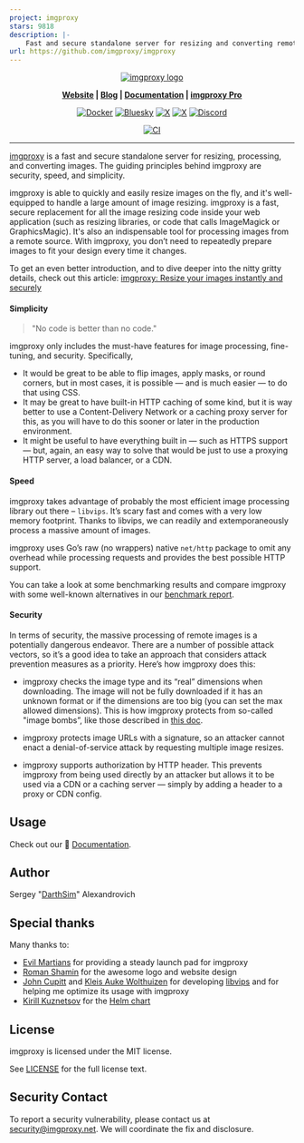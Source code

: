 ```yaml
---
project: imgproxy
stars: 9818
description: |-
    Fast and secure standalone server for resizing and converting remote images
url: https://github.com/imgproxy/imgproxy
---
```


<p align="center">
  <a href="https://imgproxy.net">
    <picture>
      <source media="(prefers-color-scheme: dark)" srcset="assets/logo-dark.svg?sanitize=true">
      <source media="(prefers-color-scheme: light)" srcset="assets/logo-light.svg?sanitize=true">
      <img alt="imgproxy logo" src="assets/logo-light.svg?sanitize=true">
    </picture>
  </a>
</p>

<p align="center"><strong>
  <a href="https://imgproxy.net">Website</a> |
  <a href="https://imgproxy.net/blog/">Blog</a> |
  <a href="https://docs.imgproxy.net">Documentation</a> |
  <a href="https://imgproxy.net/#pro">imgproxy Pro</a>
</strong></p>

<p align="center">
  <a href="https://github.com/imgproxy/imgproxy/pkgs/container/imgproxy"><img alt="Docker" src="https://img.shields.io/badge/Docker-0068F1?style=for-the-badge&logo=docker&logoColor=fff" /></a>
  <a href="https://bsky.app/profile/imgproxy.net"><img alt="Bluesky" src="https://img.shields.io/badge/Bluesky-0068F1?style=for-the-badge&logo=bluesky&logoColor=fff" /></a>
  <a href="https://x.com/imgproxy_net"><img alt="X" src="https://img.shields.io/badge/X.com-0068F1?style=for-the-badge&logo=x&logoColor=fff" /></a>
  <a href="https://mastodon.social/@imgproxy"><img alt="X" src="https://img.shields.io/badge/Mastodon-0068F1?style=for-the-badge&logo=mastodon&logoColor=fff" /></a>
  <a href="https://discord.gg/5GgpXgtC9u"><img alt="Discord" src="https://img.shields.io/badge/Discord-0068F1?style=for-the-badge&logo=discord&logoColor=fff" /></a>
</p>

<p align="center">
  <a href="https://github.com/imgproxy/imgproxy/actions">
    <img alt="CI" src="https://img.shields.io/github/actions/workflow/status/imgproxy/imgproxy/on-push.yml?branch=master&label=CI&style=for-the-badge" />
  </a>
</p>

---

[imgproxy](https://imgproxy.net) is a fast and secure standalone server for resizing, processing, and converting images. The guiding principles behind imgproxy are security, speed, and simplicity.

imgproxy is able to quickly and easily resize images on the fly, and it's well-equipped to handle a large amount of image resizing. imgproxy is a fast, secure replacement for all the image resizing code inside your web application (such as resizing libraries, or code that calls ImageMagick or GraphicsMagic). It's also an indispensable tool for processing images from a remote source. With imgproxy, you don’t need to repeatedly prepare images to fit your design every time it changes.

To get an even better introduction, and to dive deeper into the nitty gritty details, check out this article: [imgproxy: Resize your images instantly and securely](https://evilmartians.com/chronicles/introducing-imgproxy)

#### Simplicity

> "No code is better than no code."

imgproxy only includes the must-have features for image processing, fine-tuning, and security. Specifically,

* It would be great to be able to flip images, apply masks, or round corners, but in most cases, it is possible — and is much easier — to do that using CSS.
* It may be great to have built-in HTTP caching of some kind, but it is way better to use a Content-Delivery Network or a caching proxy server for this, as you will have to do this sooner or later in the production environment.
* It might be useful to have everything built in — such as HTTPS support — but, again, an easy way to solve that would be just to use a proxying HTTP server, a load balancer, or a CDN.

#### Speed

imgproxy takes advantage of probably the most efficient image processing library out there – `libvips`. It’s scary fast and comes with a very low memory footprint. Thanks to libvips, we can readily and extemporaneously process a massive amount of images.

imgproxy uses Go’s raw (no wrappers) native `net/http` package to omit any overhead while processing requests and provides the best possible HTTP support.

You can take a look at some benchmarking results and compare imgproxy with some well-known alternatives in our [benchmark report](https://imgproxy.net/blog/image-processing-servers-benchmark/).

#### Security

In terms of security, the massive processing of remote images is a potentially dangerous endeavor. There are a number of possible attack vectors, so it’s a good idea to take an approach that considers attack prevention measures as a priority. Here’s how imgproxy does this:

* imgproxy checks the image type and its “real” dimensions when downloading. The image will not be fully downloaded if it has an unknown format or if the dimensions are too big (you can set the max allowed dimensions). This is how imgproxy protects from so-called "image bombs”, like those described in [this doc](https://www.bamsoftware.com/hacks/deflate.html).

* imgproxy protects image URLs with a signature, so an attacker cannot enact a denial-of-service attack by requesting multiple image resizes.

* imgproxy supports authorization by HTTP header. This prevents imgproxy from being used directly by an attacker but allows it to be used via a CDN or a caching server — simply by adding a header to a proxy or CDN config.

## Usage

Check out our 📑 [Documentation](https://docs.imgproxy.net).

## Author

Sergey "[DarthSim](https://github.com/DarthSim)" Alexandrovich

## Special thanks

Many thanks to:

* [Evil Martians](https://evilmartians.com) for providing a steady launch pad for imgproxy
* [Roman Shamin](https://github.com/romashamin) for the awesome logo and website design
* [John Cupitt](https://github.com/jcupitt) and [Kleis Auke Wolthuizen](https://github.com/kleisauke) for developing [libvips](https://github.com/libvips/libvips) and for helping me optimize its usage with imgproxy
* [Kirill Kuznetsov](https://github.com/dragonsmith) for the [Helm chart](https://github.com/imgproxy/imgproxy-helm)

## License

imgproxy is licensed under the MIT license.

See [LICENSE](https://github.com/imgproxy/imgproxy/blob/master/LICENSE) for the full license text.

## Security Contact

To report a security vulnerability, please contact us at security@imgproxy.net. We will coordinate the fix and disclosure.

